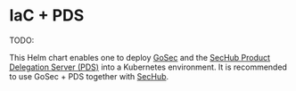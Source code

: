 <!-- SPDX-License-Identifier: MIT --->
# IaC + PDS

TODO:

This Helm chart enables one to deploy [GoSec](https://securego.io/) and the [SecHub Product Delegation Server (PDS)](https://mercedes-benz.github.io/sechub/latest/sechub-product-delegation-server.html) into a Kubernetes environment. It is recommended to use GoSec + PDS together with [SecHub](https://mercedes-benz.github.io/sechub/).